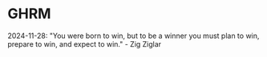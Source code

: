 # GHRM

2024-11-28: "You were born to win, but to be a winner you must plan to win, prepare to win, and expect to win." - Zig Ziglar